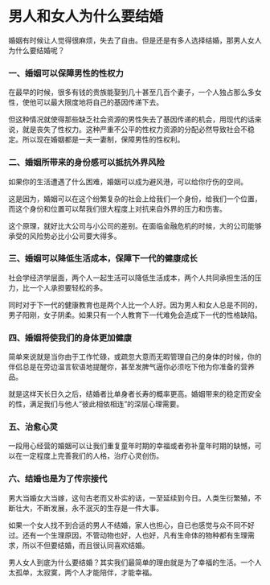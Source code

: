 # 男人和女人为什么要结婚

婚姻有时候让人觉得很麻烦，失去了自由。但是还是有多人选择结婚，那男人女人为什么要结婚呢？

###  一、婚姻可以保障男性的性权力

在最早的时候，很多有钱的贵族能娶到几十甚至几百个妻子，一个人独占那么多女性，使他可以最大限度地将自己的基因传递下去。

但这种情况就使得那些缺乏社会资源的男性失去了基因传递的机会，用现代的话来说，就是丧失了性权力。这种严重不公平的性权力资源的分配必然导致社会不稳定。所以现在婚姻都是一夫一妻制，保障男性的性权利。

### 二、婚姻所带来的身份感可以抵抗外界风险

如果你的生活遭遇了什么困难，婚姻可以成为避风港，可以给你疗伤的空间。

这是因为，婚姻可以在这个纷繁复杂的社会上给我们一个身份，给我们一个位置，而这个身份和位置可以帮我们很大程度上对抗来自外界的压力和伤害。

这个原理，就好比大公司与小公司的差别。在面临金融危机的时候，大的公司能够承受的风险势必比小公司要大得多。

### 三、婚姻可以降低生活成本，保障下一代的健康成长

社会学经济学层面，两个人一起生活可以降低生活成本，两个人共同承担生活的压力，比一个人承担要轻松的多。

同时对于下一代的健康教育也是两个人比一个人好。因为男人和女人总是不同的，男子阳刚，女子阴柔。如果只有一个人教育下一代难免会造成下一代的性格缺陷。

### 四、婚姻将使我们的身体更加健康

简单来说就是当你由于工作忙碌，或疏忽大意而无暇管理自己的身体的时候，你的伴侣总是在旁边温言软语地提醒你，甚至发脾气逼你必须吃下他为你准备的营养品。

就是这样天长日久之后，结婚者比单身者长寿的概率更高。婚姻带来的稳定而安全的性，满足我们与他人“彼此相依相连”的深层心理需要。

### 五、治愈心灵

一段用心经营的婚姻可以让我们重复童年时期的幸福或者弥补童年时期的缺憾，可以在一定程度上完善我们的人格，治疗心灵创伤。

### 六、结婚也是为了传宗接代

男大当婚女大当嫁，这句古老而又朴实的话，一至延续到今日。人类生衍繁殖，不断壮大，不断发展，永不泯灭的生存是一件大事。

如果一个女人找不到合适的男人不结婚，家人也担心，自已也感觉与众不同不好过。还有一个生理原因，不管动物也好，人也好，凡有生命体的物种都有生理需求，所以不但要结婚，而且很认同喜欢结婚。

男人女人到底为什么要结婚？其实我们最简单的理由就是为了幸福的生活。一个人太孤单，太寂寞，两个人才能陪伴，才能幸福。